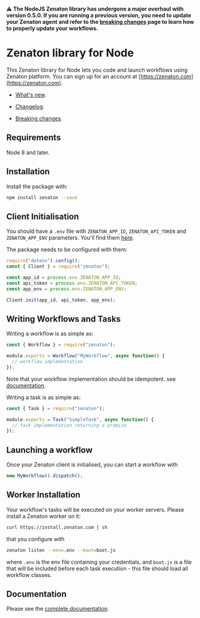 **:warning: The NodeJS Zenaton library has undergone a major overhaul with version 0.5.0. If you are running a previous version, you need to update your Zenaton agent and refer to the [breaking changes](BREAKINGCHANGES.md) page to learn how to properly update your workflows.**

# Zenaton library for Node

This Zenaton library for Node lets you code and launch workflows using Zenaton platform. You can sign up for an account at [https://zenaton.com](https://zenaton.com).

- [What's new](WHATSNEW.md).

- [Changelog](CHANGELOG.md).

- [Breaking changes](BREAKINGCHANGES.md).

## Requirements

Node 8 and later.

## Installation

Install the package with:

```bash
npm install zenaton --save
```

## Client Initialisation

You should have a `.env` file with `ZENATON_APP_ID`, `ZENATON_API_TOKEN` and `ZENATON_APP_ENV` parameters. You'll find them [here](https://zenaton.com/app/api).

The package needs to be configured with them:

```javascript
require("dotenv").config();
const { Client } = require("zenaton");

const app_id = process.env.ZENATON_APP_ID;
const api_token = process.env.ZENATON_API_TOKEN;
const app_env = process.env.ZENATON_APP_ENV;

Client.init(app_id, api_token, app_env);
```

## Writing Workflows and Tasks

Writing a workflow is as simple as:

```javascript
const { Workflow } = require("zenaton");

module.exports = Workflow("MyWorkflow", async function() {
  // workflow implementation
});
```

Note that your workflow implementation should be idempotent.
see [documentation](https://zenaton.com/app/documentation#workflow-basics-implementation).

Writing a task is as simple as:

```javascript
const { Task } = require("zenaton");

module.exports = Task("SimpleTask", async function() {
  // task implementation returning a promise
});
```

## Launching a workflow

Once your Zenaton client is initialised, you can start a workflow with

```javascript
new MyWorkflow().dispatch();
```

## Worker Installation

Your workflow's tasks will be executed on your worker servers. Please install a Zenaton worker on it:

```bash
curl https://install.zenaton.com | sh
```

that you configure with

```bash
zenaton listen --env=.env --boot=boot.js
```

where `.env` is the env file containing your credentials, and `boot.js` is a file that will be included before each task execution - this file should load all workflow classes.

## Documentation

Please see the [complete documentation](https://zenaton.com/documentation?lang=node).
